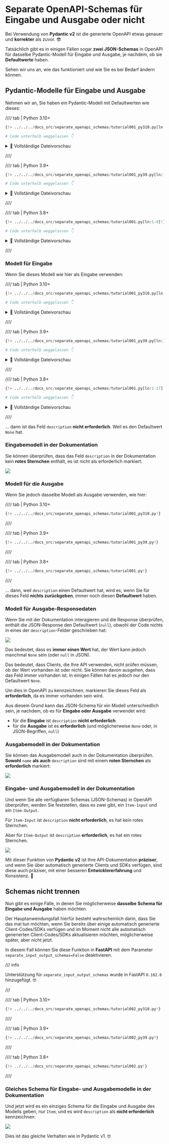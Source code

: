 # Separate OpenAPI-Schemas für Eingabe und Ausgabe oder nicht

Bei Verwendung von **Pydantic v2** ist die generierte OpenAPI etwas genauer und **korrekter** als zuvor. 😎

Tatsächlich gibt es in einigen Fällen sogar **zwei JSON-Schemas** in OpenAPI für dasselbe Pydantic-Modell für Eingabe und Ausgabe, je nachdem, ob sie **Defaultwerte** haben.

Sehen wir uns an, wie das funktioniert und wie Sie es bei Bedarf ändern können.

## Pydantic-Modelle für Eingabe und Ausgabe

Nehmen wir an, Sie haben ein Pydantic-Modell mit Defaultwerten wie dieses:

//// tab | Python 3.10+

```Python hl_lines="7"
{!> ../../../docs_src/separate_openapi_schemas/tutorial001_py310.py[ln:1-7]!}

# Code unterhalb weggelassen 👇
```

<details>
<summary>👀 Vollständige Dateivorschau</summary>

```Python
{!> ../../../docs_src/separate_openapi_schemas/tutorial001_py310.py!}
```

</details>

////

//// tab | Python 3.9+

```Python hl_lines="9"
{!> ../../../docs_src/separate_openapi_schemas/tutorial001_py39.py[ln:1-9]!}

# Code unterhalb weggelassen 👇
```

<details>
<summary>👀 Vollständige Dateivorschau</summary>

```Python
{!> ../../../docs_src/separate_openapi_schemas/tutorial001_py39.py!}
```

</details>

////

//// tab | Python 3.8+

```Python hl_lines="9"
{!> ../../../docs_src/separate_openapi_schemas/tutorial001.py[ln:1-9]!}

# Code unterhalb weggelassen 👇
```

<details>
<summary>👀 Vollständige Dateivorschau</summary>

```Python
{!> ../../../docs_src/separate_openapi_schemas/tutorial001.py!}
```

</details>

////

### Modell für Eingabe

Wenn Sie dieses Modell wie hier als Eingabe verwenden:

//// tab | Python 3.10+

```Python hl_lines="14"
{!> ../../../docs_src/separate_openapi_schemas/tutorial001_py310.py[ln:1-15]!}

# Code unterhalb weggelassen 👇
```

<details>
<summary>👀 Vollständige Dateivorschau</summary>

```Python
{!> ../../../docs_src/separate_openapi_schemas/tutorial001_py310.py!}
```

</details>

////

//// tab | Python 3.9+

```Python hl_lines="16"
{!> ../../../docs_src/separate_openapi_schemas/tutorial001_py39.py[ln:1-17]!}

# Code unterhalb weggelassen 👇
```

<details>
<summary>👀 Vollständige Dateivorschau</summary>

```Python
{!> ../../../docs_src/separate_openapi_schemas/tutorial001_py39.py!}
```

</details>

////

//// tab | Python 3.8+

```Python hl_lines="16"
{!> ../../../docs_src/separate_openapi_schemas/tutorial001.py[ln:1-17]!}

# Code unterhalb weggelassen 👇
```

<details>
<summary>👀 Vollständige Dateivorschau</summary>

```Python
{!> ../../../docs_src/separate_openapi_schemas/tutorial001.py!}
```

</details>

////

... dann ist das Feld `description` **nicht erforderlich**. Weil es den Defaultwert `None` hat.

### Eingabemodell in der Dokumentation

Sie können überprüfen, dass das Feld `description` in der Dokumentation kein **rotes Sternchen** enthält, es ist nicht als erforderlich markiert:

<div class="screenshot">
<img src="/img/tutorial/separate-openapi-schemas/image01.png">
</div>

### Modell für die Ausgabe

Wenn Sie jedoch dasselbe Modell als Ausgabe verwenden, wie hier:

//// tab | Python 3.10+

```Python hl_lines="19"
{!> ../../../docs_src/separate_openapi_schemas/tutorial001_py310.py!}
```

////

//// tab | Python 3.9+

```Python hl_lines="21"
{!> ../../../docs_src/separate_openapi_schemas/tutorial001_py39.py!}
```

////

//// tab | Python 3.8+

```Python hl_lines="21"
{!> ../../../docs_src/separate_openapi_schemas/tutorial001.py!}
```

////

... dann, weil  `description` einen Defaultwert hat, wird es, wenn Sie für dieses Feld **nichts zurückgeben**, immer noch diesen **Defaultwert** haben.

### Modell für Ausgabe-Responsedaten

Wenn Sie mit der Dokumentation interagieren und die Response überprüfen, enthält die JSON-Response den Defaultwert (`null`), obwohl der Code nichts in eines der `description`-Felder geschrieben hat:

<div class="screenshot">
<img src="/img/tutorial/separate-openapi-schemas/image02.png">
</div>

Das bedeutet, dass es **immer einen Wert** hat, der Wert kann jedoch manchmal `None` sein (oder `null` in JSON).

Das bedeutet, dass Clients, die Ihre API verwenden, nicht prüfen müssen, ob der Wert vorhanden ist oder nicht. Sie können davon ausgehen, dass das Feld immer vorhanden ist. In einigen Fällen hat es jedoch nur den Defaultwert `None`.

Um dies in OpenAPI zu kennzeichnen, markieren Sie dieses Feld als **erforderlich**, da es immer vorhanden sein wird.

Aus diesem Grund kann das JSON-Schema für ein Modell unterschiedlich sein, je nachdem, ob es für **Eingabe oder Ausgabe** verwendet wird:

* für die **Eingabe** ist `description` **nicht erforderlich**
* für die **Ausgabe** ist es **erforderlich** (und möglicherweise `None` oder, in JSON-Begriffen, `null`)

### Ausgabemodell in der Dokumentation

Sie können das Ausgabemodell auch in der Dokumentation überprüfen. **Sowohl** `name` **als auch** `description` sind mit einem **roten Sternchen** als **erforderlich** markiert:

<div class="screenshot">
<img src="/img/tutorial/separate-openapi-schemas/image03.png">
</div>

### Eingabe- und Ausgabemodell in der Dokumentation

Und wenn Sie alle verfügbaren Schemas (JSON-Schemas) in OpenAPI überprüfen, werden Sie feststellen, dass es zwei gibt, ein `Item-Input` und ein `Item-Output`.

Für `Item-Input` ist `description` **nicht erforderlich**, es hat kein rotes Sternchen.

Aber für `Item-Output` ist `description` **erforderlich**, es hat ein rotes Sternchen.

<div class="screenshot">
<img src="/img/tutorial/separate-openapi-schemas/image04.png">
</div>

Mit dieser Funktion von **Pydantic v2** ist Ihre API-Dokumentation **präziser**, und wenn Sie über automatisch generierte Clients und SDKs verfügen, sind diese auch präziser, mit einer besseren **Entwicklererfahrung** und Konsistenz. 🎉

## Schemas nicht trennen

Nun gibt es einige Fälle, in denen Sie möglicherweise **dasselbe Schema für Eingabe und Ausgabe** haben möchten.

Der Hauptanwendungsfall hierfür besteht wahrscheinlich darin, dass Sie das mal tun möchten, wenn Sie bereits über einige automatisch generierte Client-Codes/SDKs verfügen und im Moment nicht alle automatisch generierten Client-Codes/SDKs aktualisieren möchten, möglicherweise später, aber nicht jetzt.

In diesem Fall können Sie diese Funktion in **FastAPI** mit dem Parameter `separate_input_output_schemas=False` deaktivieren.

/// info

Unterstützung für `separate_input_output_schemas` wurde in FastAPI `0.102.0` hinzugefügt. 🤓

///

//// tab | Python 3.10+

```Python hl_lines="10"
{!> ../../../docs_src/separate_openapi_schemas/tutorial002_py310.py!}
```

////

//// tab | Python 3.9+

```Python hl_lines="12"
{!> ../../../docs_src/separate_openapi_schemas/tutorial002_py39.py!}
```

////

//// tab | Python 3.8+

```Python hl_lines="12"
{!> ../../../docs_src/separate_openapi_schemas/tutorial002.py!}
```

////

### Gleiches Schema für Eingabe- und Ausgabemodelle in der Dokumentation

Und jetzt wird es ein einziges Schema für die Eingabe und Ausgabe des Modells geben, nur `Item`, und es wird `description` als **nicht erforderlich** kennzeichnen:

<div class="screenshot">
<img src="/img/tutorial/separate-openapi-schemas/image05.png">
</div>

Dies ist das gleiche Verhalten wie in Pydantic v1. 🤓
